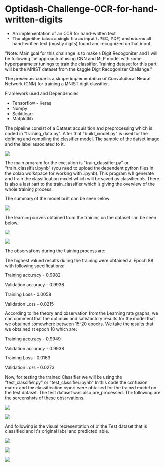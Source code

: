 # Optidash-Challenge-OCR-for-hand-written-digits
- An implementation of an OCR for hand-written text  
- The algorithm takes a single file as input (JPEG, PDF) and returns all hand-written text (mostly digits) found and recognized on that input. 

"Note: Main goal for this challange is to make a Digit Recogonizer and I will be following the approach of using CNN and MLP model with some hyperparameter tunings to train the classifier. Training dataset for this part will be the MNIST dataset from the kaggle Digit Recogonizer Challange."

The presented code is a simple implementation of Convolutional Neural Network (CNN) for training a MNIST digit classifier.

Framework used and Dependencies
- Tensorflow - Keras
- Numpy
- Scikitlearn
- Matplotlib

The pipeline consist of a Dataset acquisition and preprocessing which is coded in "training_data.py". After that "build_model.py" is used for the defining and compiling the classifier model. The sample of the datset image and the label associated to it.

![](disp_images/Image_0.PNG)

The main program for the execution is "train_classifier.py" or "train_classifier.ipynb" (you need to upload the dependent python files in the colab workspace for working with .ipynb). This program will generate and train the classification model which will be saved as classifier.h5. There is also a last part to the train_classifier which is giving the overview of the whole training process.

The summary of the model built can be seen below:

![](disp_images/Image_1.PNG)

The learning curves obtained from the training on the dataset can be seen below.

![](disp_images/Image_2.PNG)

![](disp_images/Image_3.PNG)

The observations during the training process are:

The highest valued results during the training were obtained at Epoch 88 with following specifications:

Training accuracy   - 0.9982 

Validation accuracy - 0.9938

Training Loss       - 0.0058

Validation Loss     - 0.0215

According to the theory and observation from the Learning rate graphs, we can comment that the optimum and satisfactory results for the model that we obtained somewhere between 15-20 epochs. We take the results that we obtained at epoch 18 which are:

Training accuracy   - 0.9949 

Validation accuracy - 0.9938

Training Loss       - 0.0163

Validation Loss     - 0.0273

Now, for testing the trained Classifier we will be using the "test_classifier.py" or "test_classifier.ipynb" In this code the confusion matrix and the classification report were obtained for the trained model on the test dataset. The test dataset was also pre_processed. The following are the screenshots of these observations.

![](disp_images/Image_4.PNG)

![](disp_images/Image_5.PNG)

And following is the visual representation of of the Test dataset that is classified and It's original label and predicted lable.

![](disp_images/Image_6.PNG)

![](disp_images/Image_7.PNG)

![](disp_images/Image_8.PNG)
